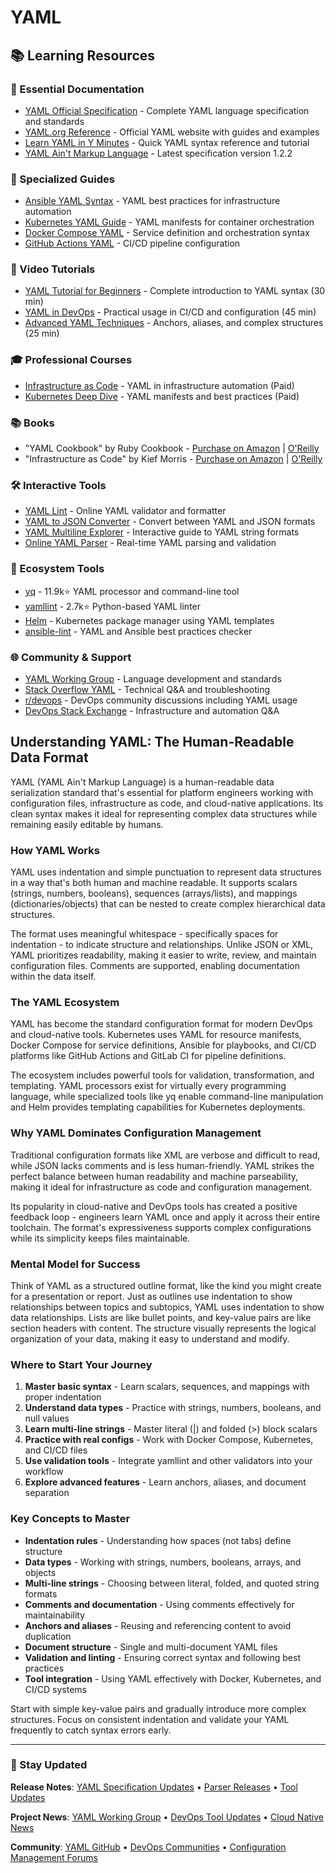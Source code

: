 # YAML

## 📚 Learning Resources

### 📖 Essential Documentation
- [YAML Official Specification](https://yaml.org/spec/) - Complete YAML language specification and standards
- [YAML.org Reference](https://yaml.org/) - Official YAML website with guides and examples
- [Learn YAML in Y Minutes](https://learnxinyminutes.com/docs/yaml/) - Quick YAML syntax reference and tutorial
- [YAML Ain't Markup Language](https://yaml.org/spec/1.2.2/) - Latest specification version 1.2.2

### 📝 Specialized Guides
- [Ansible YAML Syntax](https://docs.ansible.com/ansible/latest/reference_appendices/YAMLSyntax.html) - YAML best practices for infrastructure automation
- [Kubernetes YAML Guide](https://kubernetes.io/docs/concepts/overview/working-with-objects/kubernetes-objects/) - YAML manifests for container orchestration
- [Docker Compose YAML](https://docs.docker.com/compose/compose-file/) - Service definition and orchestration syntax
- [GitHub Actions YAML](https://docs.github.com/en/actions/using-workflows/workflow-syntax-for-github-actions) - CI/CD pipeline configuration

### 🎥 Video Tutorials
- [YAML Tutorial for Beginners](https://www.youtube.com/watch?v=1uFY60CESlM) - Complete introduction to YAML syntax (30 min)
- [YAML in DevOps](https://www.youtube.com/watch?v=o9pT9cWzbnI) - Practical usage in CI/CD and configuration (45 min)
- [Advanced YAML Techniques](https://www.youtube.com/watch?v=9t2XgwcLLKc) - Anchors, aliases, and complex structures (25 min)

### 🎓 Professional Courses
- [Infrastructure as Code](https://acloudguru.com/course/infrastructure-as-code-with-terraform) - YAML in infrastructure automation (Paid)
- [Kubernetes Deep Dive](https://www.pluralsight.com/courses/getting-started-kubernetes) - YAML manifests and best practices (Paid)

### 📚 Books
- "YAML Cookbook" by Ruby Cookbook - [Purchase on Amazon](https://www.amazon.com/Ruby-Cookbook-Recipes-Problem-Solving-Techniques/dp/1449373712) | [O'Reilly](https://www.oreilly.com/library/view/ruby-cookbook-2nd/9781449373702/)
- "Infrastructure as Code" by Kief Morris - [Purchase on Amazon](https://www.amazon.com/Infrastructure-Code-Managing-Servers-Cloud/dp/1491924357) | [O'Reilly](https://www.oreilly.com/library/view/infrastructure-as-code/9781491924357/)

### 🛠️ Interactive Tools
- [YAML Lint](http://www.yamllint.com/) - Online YAML validator and formatter
- [YAML to JSON Converter](https://www.json2yaml.com/) - Convert between YAML and JSON formats
- [YAML Multiline Explorer](https://yaml-multiline.info/) - Interactive guide to YAML string formats
- [Online YAML Parser](https://yaml-online-parser.appspot.com/) - Real-time YAML parsing and validation

### 🚀 Ecosystem Tools
- [yq](https://github.com/mikefarah/yq) - 11.9k⭐ YAML processor and command-line tool
- [yamllint](https://github.com/adrienverge/yamllint) - 2.7k⭐ Python-based YAML linter
- [Helm](https://helm.sh/) - Kubernetes package manager using YAML templates
- [ansible-lint](https://github.com/ansible/ansible-lint) - YAML and Ansible best practices checker

### 🌐 Community & Support
- [YAML Working Group](https://yaml.org/community.html) - Language development and standards
- [Stack Overflow YAML](https://stackoverflow.com/questions/tagged/yaml) - Technical Q&A and troubleshooting
- [r/devops](https://www.reddit.com/r/devops/) - DevOps community discussions including YAML usage
- [DevOps Stack Exchange](https://devops.stackexchange.com/questions/tagged/yaml) - Infrastructure and automation Q&A

## Understanding YAML: The Human-Readable Data Format

YAML (YAML Ain't Markup Language) is a human-readable data serialization standard that's essential for platform engineers working with configuration files, infrastructure as code, and cloud-native applications. Its clean syntax makes it ideal for representing complex data structures while remaining easily editable by humans.

### How YAML Works
YAML uses indentation and simple punctuation to represent data structures in a way that's both human and machine readable. It supports scalars (strings, numbers, booleans), sequences (arrays/lists), and mappings (dictionaries/objects) that can be nested to create complex hierarchical data structures.

The format uses meaningful whitespace - specifically spaces for indentation - to indicate structure and relationships. Unlike JSON or XML, YAML prioritizes readability, making it easier to write, review, and maintain configuration files. Comments are supported, enabling documentation within the data itself.

### The YAML Ecosystem
YAML has become the standard configuration format for modern DevOps and cloud-native tools. Kubernetes uses YAML for resource manifests, Docker Compose for service definitions, Ansible for playbooks, and CI/CD platforms like GitHub Actions and GitLab CI for pipeline definitions.

The ecosystem includes powerful tools for validation, transformation, and templating. YAML processors exist for virtually every programming language, while specialized tools like yq enable command-line manipulation and Helm provides templating capabilities for Kubernetes deployments.

### Why YAML Dominates Configuration Management
Traditional configuration formats like XML are verbose and difficult to read, while JSON lacks comments and is less human-friendly. YAML strikes the perfect balance between human readability and machine parseability, making it ideal for infrastructure as code and configuration management.

Its popularity in cloud-native and DevOps tools has created a positive feedback loop - engineers learn YAML once and apply it across their entire toolchain. The format's expressiveness supports complex configurations while its simplicity keeps files maintainable.

### Mental Model for Success
Think of YAML as a structured outline format, like the kind you might create for a presentation or report. Just as outlines use indentation to show relationships between topics and subtopics, YAML uses indentation to show data relationships. Lists are like bullet points, and key-value pairs are like section headers with content. The structure visually represents the logical organization of your data, making it easy to understand and modify.

### Where to Start Your Journey
1. **Master basic syntax** - Learn scalars, sequences, and mappings with proper indentation
2. **Understand data types** - Practice with strings, numbers, booleans, and null values
3. **Learn multi-line strings** - Master literal (|) and folded (>) block scalars
4. **Practice with real configs** - Work with Docker Compose, Kubernetes, and CI/CD files
5. **Use validation tools** - Integrate yamllint and other validators into your workflow
6. **Explore advanced features** - Learn anchors, aliases, and document separation

### Key Concepts to Master
- **Indentation rules** - Understanding how spaces (not tabs) define structure
- **Data types** - Working with strings, numbers, booleans, arrays, and objects
- **Multi-line strings** - Choosing between literal, folded, and quoted string formats
- **Comments and documentation** - Using comments effectively for maintainability
- **Anchors and aliases** - Reusing and referencing content to avoid duplication
- **Document structure** - Single and multi-document YAML files
- **Validation and linting** - Ensuring correct syntax and following best practices
- **Tool integration** - Using YAML effectively with Docker, Kubernetes, and CI/CD systems

Start with simple key-value pairs and gradually introduce more complex structures. Focus on consistent indentation and validate your YAML frequently to catch syntax errors early.

---

### 📡 Stay Updated

**Release Notes**: [YAML Specification Updates](https://yaml.org/spec/history/) • [Parser Releases](https://github.com/yaml/pyyaml/releases) • [Tool Updates](https://github.com/mikefarah/yq/releases)

**Project News**: [YAML Working Group](https://yaml.org/community.html) • [DevOps Tool Updates](https://blog.stackpath.com/yaml/) • [Cloud Native News](https://www.cncf.io/blog/)

**Community**: [YAML GitHub](https://github.com/yaml) • [DevOps Communities](https://www.reddit.com/r/devops/) • [Configuration Management Forums](https://serverfault.com/questions/tagged/yaml)